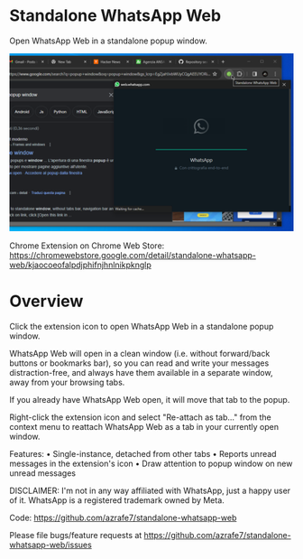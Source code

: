 # Standalone WhatsApp Web
Open WhatsApp Web in a standalone popup window.

![Standalone WhatsApp Web](./webstore_assets/screenshot_02.png "Standalone WhatsApp Web")

Chrome Extension on Chrome Web Store: https://chromewebstore.google.com/detail/standalone-whatsapp-web/kjaocoeofalpdjphifnjhnlnikpknglp

# Overview
Click the extension icon to open WhatsApp Web in a standalone popup window.

WhatsApp Web will open in a clean window (i.e. without forward/back buttons or bookmarks bar), 
so you can read and write your messages distraction-free, 
and always have them available in a separate window, away from your browsing tabs.

If you already have WhatsApp Web open, it will move that tab to the popup.

Right-click the extension icon and select "Re-attach as tab..." from the context menu to reattach WhatsApp Web as a tab in your currently open window.

Features:
 • Single-instance, detached from other tabs
 • Reports unread messages in the extension's icon
 • Draw attention to popup window on new unread messages


DISCLAIMER: I'm not in any way affiliated with WhatsApp, just a happy user of it.
WhatsApp is a registered trademark owned by Meta.


Code: https://github.com/azrafe7/standalone-whatsapp-web

Please file bugs/feature requests at https://github.com/azrafe7/standalone-whatsapp-web/issues

